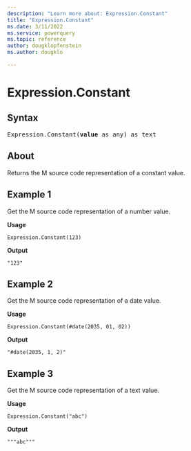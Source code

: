 ```yaml
---
description: "Learn more about: Expression.Constant"
title: "Expression.Constant"
ms.date: 3/11/2022
ms.service: powerquery
ms.topic: reference
author: dougklopfenstein
ms.author: dougklo

---
```

# Expression.Constant


## Syntax

<pre>
Expression.Constant(<b>value</b> as any) as text  
</pre>
  
## About

Returns the M source code representation of a constant value.

## Example 1

Get the M source code representation of a number value.

**Usage**

```powerquery-m
Expression.Constant(123)
```

**Output**

`"123"`

## Example 2

Get the M source code representation of a date value.

**Usage**

```powerquery-m
Expression.Constant(#date(2035, 01, 02))
```

**Output**

`"#date(2035, 1, 2)"`

## Example 3

Get the M source code representation of a text value.

**Usage**

```powerquery-m
Expression.Constant("abc")
```

**Output**

`"""abc"""`
